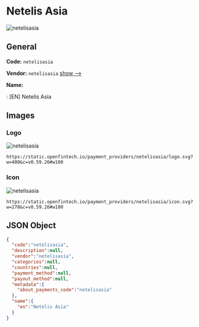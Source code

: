 
# Netelis Asia 
![netelisasia](https://static.openfintech.io/payment_providers/netelisasia/logo.svg?w=400&c=v0.59.26#w100)  

## General 
 
**Code:** `netelisasia` 
 
**Vendor:** `netelisasia` [show -->](/vendors/netelisasia/) 
 
**Name:** 
 
:	[EN] Netelis Asia 
 

## Images 

### Logo 
 
![netelisasia](https://static.openfintech.io/payment_providers/netelisasia/logo.svg?w=400&c=v0.59.26#w100)  

```
https://static.openfintech.io/payment_providers/netelisasia/logo.svg?w=400&c=v0.59.26#w100
```  

### Icon 
 
![netelisasia](https://static.openfintech.io/payment_providers/netelisasia/icon.svg?w=278&c=v0.59.26#w100)  

```
https://static.openfintech.io/payment_providers/netelisasia/icon.svg?w=278&c=v0.59.26#w100
```  

## JSON Object 

```json
{
  "code":"netelisasia",
  "description":null,
  "vendor":"netelisasia",
  "categories":null,
  "countries":null,
  "payment_method":null,
  "payout_method":null,
  "metadata":{
    "about_payments_code":"netelisasia"
  },
  "name":{
    "en":"Netelis Asia"
  }
}
```  
